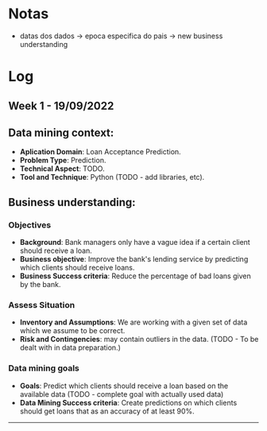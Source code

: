 # Notas

- datas dos dados -> epoca especifica do pais -> new business understanding

# Log

## Week 1 - 19/09/2022

## Data mining context:

- __Aplication Domain__: Loan Acceptance Prediction.
- __Problem Type__: Prediction.
- __Technical Aspect__: TODO.
- __Tool and Technique__: Python (TODO - add libraries, etc).

## Business understanding:
### Objectives
- __Background__: Bank managers only have a vague idea if a certain client should receive a loan.
- __Business objective__: Improve the bank's lending service by predicting which clients should receive loans.
- __Business Success criteria__: Reduce the percentage of bad loans given by the bank. 
### Assess Situation
- __Inventory and Assumptions__: We are working with a given set of data which we assume to be correct.
- __Risk and Contingencies__: may contain outliers in the data. (TODO - To be dealt with in data preparation.)
### Data mining goals
- __Goals__: Predict which clients should receive a loan based on the available data (TODO - complete goal with actually used data)
- __Data Mining Success criteria__: Create predictions on which clients should get loans that as an accuracy of at least 90%.

---
